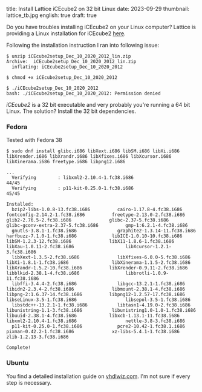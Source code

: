 title: Install Lattice iCEcube2 on 32 bit Linux
date: 2023-09-29
thumbnail: lattice_tb.jpg
english: true
draft: true

Do you have troubles installing iCEcube2 on your Linux computer? Lattice is providing a Linux installation for iCEcube2 [here](https://www.latticesemi.com/Products/DesignSoftwareAndIP/FPGAandLDS/iCEcube2).

Following the installation instruction I ran into following issue:
```console
$ unzip iCEcube2setup_Dec_10_2020_2012_lin.zip
Archive:  iCEcube2setup_Dec_10_2020_2012_lin.zip
  inflating: iCEcube2setup_Dec_10_2020_2012
```

```console
$ chmod +x iCEcube2setup_Dec_10_2020_2012
```

```console
$ ./iCEcube2setup_Dec_10_2020_2012
bash: ./iCEcube2setup_Dec_10_2020_2012: Permission denied
```

*iCEcube2* is a 32 bit executable and very probably you're running a 64 bit Linux. The solution? Install the 32 bit dependencies.

### Fedora
Tested with Fedora 38

```console
$ sudo dnf install glibc.i686 libXext.i686 libSM.i686 libXi.i686 libXrender.i686 libXrandr.i686 libXfixes.i686 libXcursor.i686 libXinerama.i686 freetype.i686 libpng12.i686

...
  Verifying        : libxml2-2.10.4-1.fc38.i686                                                                                                                                                                                                                                                                         44/45 
  Verifying        : p11-kit-0.25.0-1.fc38.i686                                                                                                                                                                                                                                                                         45/45 

Installed:
  bzip2-libs-1.0.8-13.fc38.i686          cairo-1.17.8-4.fc38.i686               fontconfig-2.14.2-1.fc38.i686          freetype-2.13.0-2.fc38.i686              glib2-2.76.5-2.fc38.i686              glibc-2.37-5.fc38.i686                 glibc-gconv-extra-2.37-5.fc38.i686          gmp-1:6.2.1-4.fc38.i686              
  gnutls-3.8.1-1.fc38.i686               graphite2-1.3.14-11.fc38.i686          harfbuzz-7.1.0-1.fc38.i686             libICE-1.0.10-10.fc38.i686               libSM-1.2.3-12.fc38.i686              libX11-1.8.6-1.fc38.i686               libXau-1.0.11-2.fc38.i686                   libXcursor-1.2.1-3.fc38.i686         
  libXext-1.3.5-2.fc38.i686              libXfixes-6.0.0-5.fc38.i686            libXi-1.8.1-1.fc38.i686                libXinerama-1.1.5-2.fc38.i686            libXrandr-1.5.2-10.fc38.i686          libXrender-0.9.11-2.fc38.i686          libblkid-2.38.1-4.fc38.i686                 libbrotli-1.0.9-11.fc38.i686         
  libffi-3.4.4-2.fc38.i686               libgcc-13.2.1-1.fc38.i686              libidn2-2.3.4-2.fc38.i686              libmount-2.38.1-4.fc38.i686              libpng-2:1.6.37-14.fc38.i686          libpng12-1.2.57-17.fc38.i686           libseLinux-3.5-1.fc38.i686                  libsepol-3.5-1.fc38.i686             
  libstdc++-13.2.1-1.fc38.i686           libtasn1-4.19.0-2.fc38.i686            libunistring-1.1-3.fc38.i686           libunistring1.0-1.0-1.fc38.i686          libuuid-2.38.1-4.fc38.i686            libxcb-1.13.1-11.fc38.i686             libxml2-2.10.4-1.fc38.i686                  nettle-3.8-3.fc38.i686               
  p11-kit-0.25.0-1.fc38.i686             pcre2-10.42-1.fc38.1.i686              pixman-0.42.2-1.fc38.i686              xz-libs-5.4.1-1.fc38.i686                zlib-1.2.13-3.fc38.i686              

Complete!
```

### Ubuntu
You find a detailed installation guide on [vhdlwiz.com](https://vhdlwhiz.com/lattice-icecube2-ubuntu-20-04-icestick/). I'm not sure if every step is necessary.